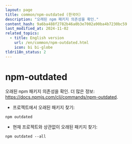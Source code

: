 ```yaml
---
layout: page
title: common/npm-outdated (한국어)
description: "오래된 npm 패키지 의존성을 확인."
content_hash: 9a6ba488f2782b46a0b3e7002a90ba4b7230bc59
last_modified_at: 2024-11-02
related_topics:
  - title: English version
    url: /en/common/npm-outdated.html
    icon: bi bi-globe
tldri18n_status: 2
---
```

# npm-outdated

오래된 npm 패키지 의존성을 확인.
더 많은 정보: <https://docs.npmjs.com/cli/commands/npm-outdated>.

- 프로젝트에서 오래된 패키지 찾기:

`npm outdated`

- 현재 프로젝트와 상관없이 오래된 패키지 찾기:

`npm outdated --all`
